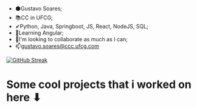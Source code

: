 - ⚫Gustavo Soares;
- 📚CC in UFCG;
- ✔Python, Java, Springboot, JS, React, NodeJS, SQL;
- 🌱Learning Angular;
- 👀I'm looking to collaborate as much as I can;
- 📫gustavo.soares@ccc.ufcg.com

<!--- [![Typing SVG](https://readme-typing-svg.herokuapp.com?font=Century+Gothic&color=59F5BE&size=40&center=true&vCenter=true&lines=You're+Welcome)](https://git.io/typing-svg) --->

[![GitHub Streak](http://github-readme-streak-stats.herokuapp.com?user=gutocz&theme=green_nur)](https://git.io/streak-stats)

<!--- [![Typing SVG](https://readme-typing-svg.herokuapp.com?font=Century+Gothic&color=59F5BE&size=40&center=true&vCenter=true&lines=Goodbye!)](https://git.io/typing-svg) --->

<!--- <a href="https://github.com/gutocz"><img alt="GIF" title="GIF" src="https://media.giphy.com/media/zwDNti5vWFujS/giphy.gif"/></a> --->

<!--- <a href="https://github.com/gutocz"><img alt="GIF" title="GIF" src="https://i.imgur.com/qiXu7b2.png"/></a> --->

<!---
gutocz/gutocz is a ✨ special ✨ repository because its `README.md` (this file) appears on your GitHub profile.
You can click the Preview link to take a look at your changes.
--->

# Some cool projects that i worked on here ⬇
